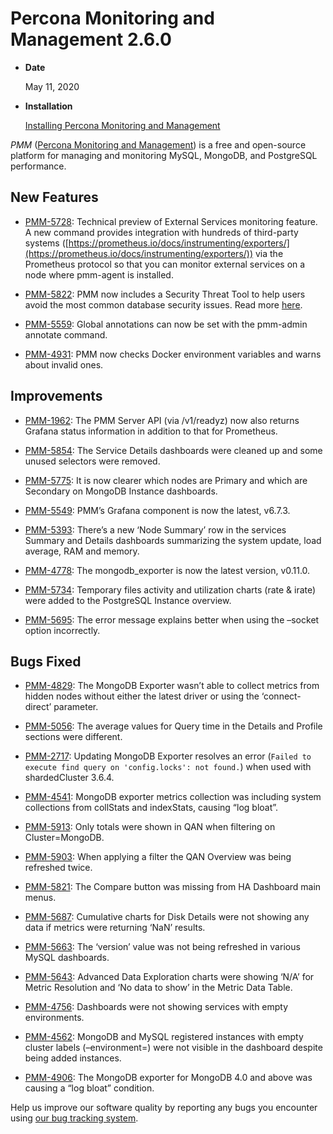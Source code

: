 # Percona Monitoring and Management 2.6.0

* **Date**

    May 11, 2020

* **Installation**

    [Installing Percona Monitoring and Management](/install/)

*PMM* ([Percona Monitoring and Management](/)) is a free and open-source platform for managing and monitoring MySQL, MongoDB, and PostgreSQL performance.

## New Features

* [PMM-5728](https://jira.percona.com/browse/PMM-5728): Technical preview of External Services monitoring feature. A new command provides integration with hundreds of third-party systems ([https://prometheus.io/docs/instrumenting/exporters/](https://prometheus.io/docs/instrumenting/exporters/)) via the Prometheus protocol so that you can monitor external services on a node where pmm-agent is installed.

* [PMM-5822](https://jira.percona.com/browse/PMM-5822): PMM now includes a Security Threat Tool to help users avoid the most common database security issues. Read more [here](../concepts/architecture.md).

* [PMM-5559](https://jira.percona.com/browse/PMM-5559): Global annotations can now be set with the pmm-admin annotate command.

* [PMM-4931](https://jira.percona.com/browse/PMM-4931): PMM now checks Docker environment variables and warns about invalid ones.

## Improvements

* [PMM-1962](https://jira.percona.com/browse/PMM-1962): The PMM Server API (via /v1/readyz) now also returns Grafana status information in addition to that for Prometheus.

* [PMM-5854](https://jira.percona.com/browse/PMM-5854): The Service Details dashboards were cleaned up and some unused selectors were removed.

* [PMM-5775](https://jira.percona.com/browse/PMM-5775): It is now clearer which nodes are Primary and which are Secondary on MongoDB Instance dashboards.

* [PMM-5549](https://jira.percona.com/browse/PMM-5549): PMM’s Grafana component is now the latest, v6.7.3.

* [PMM-5393](https://jira.percona.com/browse/PMM-5393): There’s a new ‘Node Summary’ row in the services Summary and Details dashboards summarizing the system update, load average, RAM and memory.

* [PMM-4778](https://jira.percona.com/browse/PMM-4778): The mongodb_exporter is now the latest version, v0.11.0.

* [PMM-5734](https://jira.percona.com/browse/PMM-5734): Temporary files activity and utilization charts (rate & irate) were added to the PostgreSQL Instance overview.

* [PMM-5695](https://jira.percona.com/browse/PMM-5695): The error message explains better when using the –socket option incorrectly.

## Bugs Fixed

* [PMM-4829](https://jira.percona.com/browse/PMM-4829): The MongoDB Exporter wasn’t able to collect metrics from hidden nodes without either the latest driver or using the ‘connect-direct’ parameter.

* [PMM-5056](https://jira.percona.com/browse/PMM-5056): The average values for Query time in the Details and Profile sections were different.

* [PMM-2717](https://jira.percona.com/browse/PMM-2717): Updating MongoDB Exporter resolves an error (`Failed to execute find query on 'config.locks': not found.`) when used with shardedCluster 3.6.4.

* [PMM-4541](https://jira.percona.com/browse/PMM-4541): MongoDB exporter metrics collection was including system collections from collStats and indexStats, causing “log bloat”.

* [PMM-5913](https://jira.percona.com/browse/PMM-5913): Only totals were shown in QAN when filtering on Cluster=MongoDB.

* [PMM-5903](https://jira.percona.com/browse/PMM-5903): When applying a filter the QAN Overview was being refreshed twice.

* [PMM-5821](https://jira.percona.com/browse/PMM-5821): The Compare button was missing from HA Dashboard main menus.

* [PMM-5687](https://jira.percona.com/browse/PMM-5687): Cumulative charts for Disk Details were not showing any data if metrics were returning ‘NaN’ results.

* [PMM-5663](https://jira.percona.com/browse/PMM-5663): The ‘version’ value was not being refreshed in various MySQL dashboards.

* [PMM-5643](https://jira.percona.com/browse/PMM-5643): Advanced Data Exploration charts were showing ‘N/A’ for Metric Resolution and ‘No data to show’ in the Metric Data Table.

* [PMM-4756](https://jira.percona.com/browse/PMM-4756): Dashboards were not showing services with empty environments.

* [PMM-4562](https://jira.percona.com/browse/PMM-4562): MongoDB and MySQL registered instances with empty cluster labels (–environment=<label>) were not visible in the dashboard despite being added instances.

* [PMM-4906](https://jira.percona.com/browse/PMM-4906): The MongoDB exporter for MongoDB 4.0 and above was causing a “log bloat” condition.

Help us improve our software quality by reporting any bugs you encounter
using [our bug tracking system](https://jira.percona.com/secure/Dashboard.jspa).

